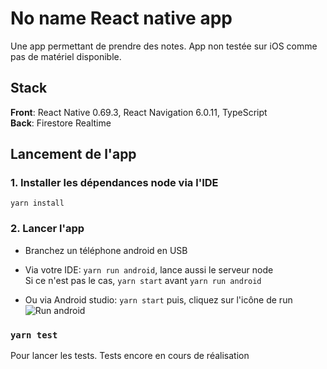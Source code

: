 
# No name React native app

Une app permettant de prendre des notes.
App non testée sur iOS comme pas de matériel disponible.

## Stack

**Front**: React Native 0.69.3, React Navigation 6.0.11, TypeScript  \
**Back**: Firestore Realtime

## Lancement de l'app

### 1. Installer les dépendances node via l'IDE

`yarn install`

### 2. Lancer l'app

* Branchez un téléphone android en USB
* Via votre IDE: `yarn run android`, lance aussi le serveur node \
Si ce n'est pas le cas, `yarn start` avant `yarn run android`

* Ou via Android studio:
`yarn start` puis, cliquez sur l'icône de run
![Run android]( https://i.ibb.co/yXKvL5r/android.jpg)
 

### `yarn test`

Pour lancer les tests. Tests encore en cours de réalisation
